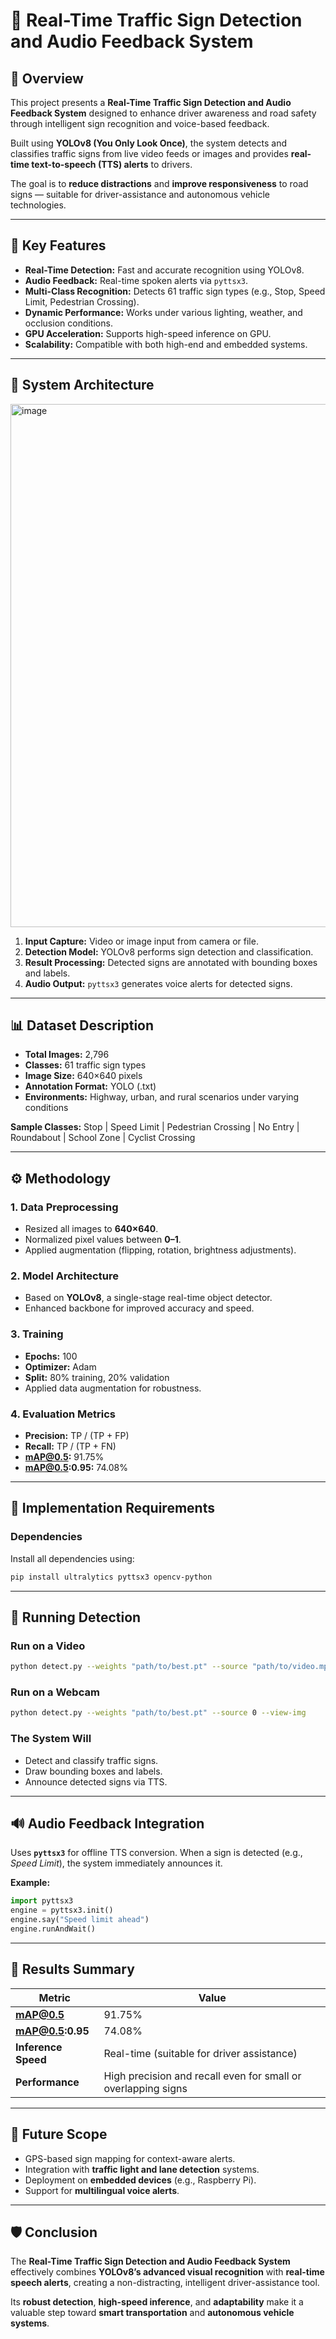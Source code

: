 

# 🚦 Real-Time Traffic Sign Detection and Audio Feedback System

## 📘 Overview

This project presents a **Real-Time Traffic Sign Detection and Audio Feedback System** designed to enhance driver awareness and road safety through intelligent sign recognition and voice-based feedback.

Built using **YOLOv8 (You Only Look Once)**, the system detects and classifies traffic signs from live video feeds or images and provides **real-time text-to-speech (TTS) alerts** to drivers.

The goal is to **reduce distractions** and **improve responsiveness** to road signs — suitable for driver-assistance and autonomous vehicle technologies.

---

## 🌟 Key Features

* **Real-Time Detection:** Fast and accurate recognition using YOLOv8.
* **Audio Feedback:** Real-time spoken alerts via `pyttsx3`.
* **Multi-Class Recognition:** Detects 61 traffic sign types (e.g., Stop, Speed Limit, Pedestrian Crossing).
* **Dynamic Performance:** Works under various lighting, weather, and occlusion conditions.
* **GPU Acceleration:** Supports high-speed inference on GPU.
* **Scalability:** Compatible with both high-end and embedded systems.

---

## 🧠 System Architecture
<img width="2545" height="837" alt="image" src="https://github.com/user-attachments/assets/9f2712b8-943f-4b8e-a668-ada3b1c06bc4" />


1. **Input Capture:** Video or image input from camera or file.
2. **Detection Model:** YOLOv8 performs sign detection and classification.
3. **Result Processing:** Detected signs are annotated with bounding boxes and labels.
4. **Audio Output:** `pyttsx3` generates voice alerts for detected signs.

---

## 📊 Dataset Description

* **Total Images:** 2,796
* **Classes:** 61 traffic sign types
* **Image Size:** 640×640 pixels
* **Annotation Format:** YOLO (.txt)
* **Environments:** Highway, urban, and rural scenarios under varying conditions

**Sample Classes:**
Stop | Speed Limit | Pedestrian Crossing | No Entry | Roundabout | School Zone | Cyclist Crossing

---

## ⚙️ Methodology

### 1. Data Preprocessing

* Resized all images to **640×640**.
* Normalized pixel values between **0–1**.
* Applied augmentation (flipping, rotation, brightness adjustments).

### 2. Model Architecture

* Based on **YOLOv8**, a single-stage real-time object detector.
* Enhanced backbone for improved accuracy and speed.

### 3. Training

* **Epochs:** 100
* **Optimizer:** Adam
* **Split:** 80% training, 20% validation
* Applied data augmentation for robustness.

### 4. Evaluation Metrics

* **Precision:** TP / (TP + FP)
* **Recall:** TP / (TP + FN)
* **mAP@0.5:** 91.75%
* **mAP@0.5:0.95:** 74.08%

---

## 🧩 Implementation Requirements

### Dependencies

Install all dependencies using:

```bash
pip install ultralytics pyttsx3 opencv-python
```

---

## 🚀 Running Detection

### Run on a Video

```bash
python detect.py --weights "path/to/best.pt" --source "path/to/video.mp4" --view-img
```

### Run on a Webcam

```bash
python detect.py --weights "path/to/best.pt" --source 0 --view-img
```

### The System Will

* Detect and classify traffic signs.
* Draw bounding boxes and labels.
* Announce detected signs via TTS.

---

## 🔊 Audio Feedback Integration

Uses **`pyttsx3`** for offline TTS conversion. When a sign is detected (e.g., *Speed Limit*), the system immediately announces it.

**Example:**

```python
import pyttsx3
engine = pyttsx3.init()
engine.say("Speed limit ahead")
engine.runAndWait()
```

---

## 🧾 Results Summary

| **Metric**          | **Value**                                                     |
| ------------------- | ------------------------------------------------------------- |
| **mAP@0.5**         | 91.75%                                                        |
| **mAP@0.5:0.95**    | 74.08%                                                        |
| **Inference Speed** | Real-time (suitable for driver assistance)                    |
| **Performance**     | High precision and recall even for small or overlapping signs |

---

## 🧭 Future Scope

* GPS-based sign mapping for context-aware alerts.
* Integration with **traffic light and lane detection** systems.
* Deployment on **embedded devices** (e.g., Raspberry Pi).
* Support for **multilingual voice alerts**.

---

## 🛡️ Conclusion

The **Real-Time Traffic Sign Detection and Audio Feedback System** effectively combines **YOLOv8’s advanced visual recognition** with **real-time speech alerts**, creating a non-distracting, intelligent driver-assistance tool.

Its **robust detection**, **high-speed inference**, and **adaptability** make it a valuable step toward **smart transportation** and **autonomous vehicle systems**.
